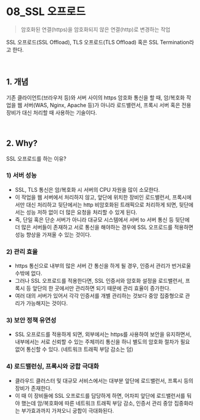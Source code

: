 # 08_SSL 오프로드

> 암호화된 연결(https)을 암호화되지 않은 연결(http)로 변경하는 작업

SSL 오프로드(SSL Offload), TLS 오프로드(TLS Offload) 혹은 SSL Termination라고 한다.

<br>

## 1. 개념

기존 클라이언트(브라우저 등)와 서버 사이의 https 암호화 통신을 할 때, 암/복호화 작업을 웹 서버(WAS, Nginx, Apache 등)가 아니라 로드밸런서, 프록시 서버 혹은 전용 장비가 대신 처리할 때 사용하는 기술이다.

<br>

## 2. Why?

SSL 오프로드를 하는 이유?

### 1) 서버 성능

- SSL, TLS 통신은 암/복호화 시 서버의 CPU 자원을 많이 소모한다.
- 이 작업을 웹 서버에서 처리하지 않고, 앞단에 위치한 장비인 로드밸런서, 프록시에서만 대신 처리하고 뒷단에서는 http 비암호화된 트래픽으로 처리하게 되면, 뒷단에서는 성능 저하 없이 더 많은 요청을 처리할 수 있게 된다.
- 즉, 단일 혹은 단순 서버가 아니라 대규모 시스템에서 서버 to 서버 통신 등 뒷단에 더 많은 서버들이 존재하고 서로 통신을 해야하는 경우에 SSL 오프로드를 적용하면 성능 향상을 가져올 수 있는 것이다.

### 2) 관리 효율

- https 통신으로 내부의 많은 서버 간 통신을 하게 될 경우, 인증서 관리가 번거로울 수밖에 없다.
- 그러나 SSL 오프로드를 적용한다면, SSL 인증서와 암호화 설정을 로드밸런서, 프록시 등 앞단의 한 곳에서만 관리하면 되기 때문에 관리 효율이 증가한다.
- 여러 대의 서버가 있어서 각각 인증서를 개별 관리하는 것보다 중앙 집중형으로 관리가 가능해지는 것이다.

### 3) 보안 정책 유연성

- SSL 오프로드를 적용하게 되면, 외부에서는 https를 사용하여 보안을 유지하면서, 내부에서는 서로 신뢰할 수 있는 주체끼리 통신을 하니 별도의 암호화 절차가 필요 없어 통신할 수 있다. (네트워크 트래픽 부담 감소는 덤)

### 4) 로드밸런싱, 프록시와 궁합 극대화

- 클라우드 클러스터 및 대규모 서비스에서는 대부분 앞단에 로드밸런서, 프록시 등의 장비가 존재한다.
- 이 때 이 장비들에 SSL 오프로드를 담당하게 하면, 어차피 앞단에 로드밸런서를 둬야 했는데 암/복호화에 따른 네트워크 트래픽 부담 감소, 인증서 관리 중앙 집중화라는 부가효과까지 가져오니 궁합이 극대화된다.